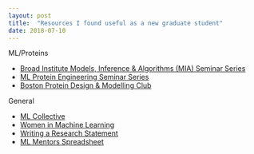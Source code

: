 ```yaml
---
layout: post
title:  "Resources I found useful as a new graduate student"
date: 2018-07-10
---
```


ML/Proteins
- [Broad Institute Models, Inference & Algorithms (MIA) Seminar Series](https://www.broadinstitute.org/talks/fall-2022/mia)
- [ML Protein Engineering Seminar Series](https://www.ml4proteinengineering.com)
- [Boston Protein Design & Modelling Club](https://www.bpdmc.org)

General
- [ML Collective](https://mlcollective.org)
- [Women in Machine Learning](https://wimlworkshop.org)
- [Writing a Research Statement](https://www.alexluresearch.com/resources/research_statements/)
- [ML Mentors Spreadsheet](https://docs.google.com/spreadsheets/d/1OR7xEIvJICLbQ9FA2eKNwaWFSu1bCIU-28fcf7Z45_E/edit#gid=0)
